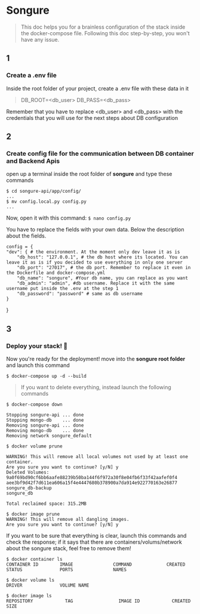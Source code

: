 ﻿# Songure

> This doc helps you for a brainless configuration of the stack inside the docker-compose file. Following this doc step-by-step, you won't have any issue.

 ## 1
 ### Create a .env file
Inside the root folder of your project, create a .env file with these data in it

> DB_ROOT=<db_user>
> DB_PASS=<db_pass>

Remember that you have to replace <db_user> and <db_pass> with the credentials that you will use for the next steps about DB configuration

## 2
### Create config file for the communication between DB container and Backend Apis

open up a terminal inside the root folder of <b>songure</b> and type these commands

    $ cd songure-api/app/config/
    ...
    $ mv config.local.py config.py
    ...

Now, open it with this command: 
`$ nano config.py`

You have to replace the fields with your own data. 
Below the description about the fields.

    config = { 
    "dev": { # the environment. At the moment only dev leave it as is
        "db_host": "127.0.0.1", # the db host where its located. You can leave it as is if you decided to use everything in only one server
        "db_port": "27017", # the db port. Remember to replace it even in the Dockerfile and docker-compose.yml
        "db_name": "songure", #Your db name, you can replace as you want
        "db_admin": "admin", #db username. Replace it with the same username put inside the .env at the step 1
        "db_password": "password" # same as db username
    }
}

## 3
### Deploy your stack! :rocket:

Now you're ready for the deployment! move into the <b>songure root folder</b> and launch this command

    $ docker-compose up -d --build

> If you want to delete everything, instead launch the following commands

    $ docker-compose down
    
    Stopping songure-api ... done
    Stopping mongo-db    ... done
    Removing songure-api ... done
    Removing mongo-db    ... done
    Removing network songure_default
    
    $ docker volume prune
    
    WARNING! This will remove all local volumes not used by at least one container.
    Are you sure you want to continue? [y/N] y
    Deleted Volumes:
    9a0f69bd90cf6bb6aafe88239b50ba144f6f972a30f8e04fb6f33f42aafef0f4
    aee3bf9d42f7d611ea606a15f4e4447680b378900a7da914e922770163e26877
    songure_db-backup
    songure_db
    
    Total reclaimed space: 315.2MB

    $ docker image prune
    WARNING! This will remove all dangling images.
    Are you sure you want to continue? [y/N] y



If you want to be sure that everything is clear, launch this commands and check the response; if it says that there are containers/volums/network about the songure stack, feel free to remove them!
	
```
$ docker container ls
CONTAINER ID        IMAGE               COMMAND             CREATED             STATUS              PORTS               NAMES

$ docker volume ls
DRIVER              VOLUME NAME

$ docker image ls
REPOSITORY            TAG                 IMAGE ID            CREATED             SIZE
```


